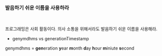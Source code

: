 ### 발음하기 쉬운 이름을 사용하라
<br>

프로그래밍은 사회 활동이다. 의사 소통을 위해서라도 발음하기 쉬운 이름을 사용해라.

* genymdhms vs generationTimestamp

genymdhms = **gen**eration **y**ear **m**onth **d**ay **h**our **m**iniute **s**econd

